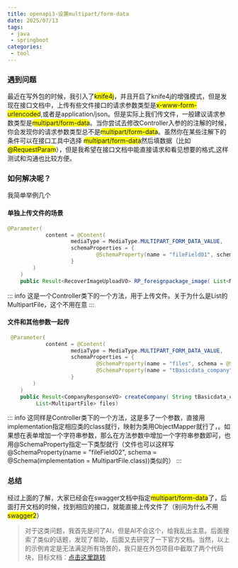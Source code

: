 ```yaml
---
title: openapi3-设置multipart/form-data
date: 2025/07/13
tags:
 - java
 - springboot
categories:
 - tool
---
```


### 遇到问题
最近在写外包的时候，我引入了<span class=markdown-word-wrap>knife4j</span>，并且开启了knife4j的增强模式，但是发现在接口文档中，上传有些文件接口的请求参数类型是<span class=markdown-word-wrap>x-www-form-urlencoded</span>,或者是<span>application/json</span>。但是实际上我们传文件，一般建议请求参数类型是<span class=markdown-word-wrap>multipart/form-data</span>。当你尝试去修改Controller入参的的注解的时候，你会发现你的请求参数类型总不是<span class=markdown-word-wrap>multipart/form-data</span>。虽然你在某些注解下的条件可以在接口工具中选择
<span class="markdown-word-wrap">multipart/form-data</span>然后填数据（比如<span class=markdown-word-wrap>@RequestParam</span>），但是我希望在接口文档中能直接请求和看见想要的格式,这样测试和沟通也比较方便。

### 如何解决呢？
我简单举例几个

#### 单独上传文件的场景
```java
@Parameter(
            content = @Content(
                    mediaType = MediaType.MULTIPART_FORM_DATA_VALUE,
                    schemaProperties = {
                            @SchemaProperty(name = "fileField01", schema = @Schema(type = "string",format = "binary"))
                    }
        )
    )
    public Result<RecoverImageUploadVO> RP_foreignpackage_image( List<MultipartFile> fileField01)
```

::: info
这是一个Controller类下的一个方法，用于上传文件。关于为什么是List的MultipartFile，这个不用在意
:::

#### 文件和其他参数一起传

```java
 @Parameter(
            content = @Content(
                    mediaType = MediaType.MULTIPART_FORM_DATA_VALUE,
                    schemaProperties = {
                            @SchemaProperty(name = "files", schema = @Schema(type = "string",format = "binary")),
                            @SchemaProperty(name = "tBasicdata_company", schema = @Schema(implementation = TBasicdata_company.class))
                    }
        )
    )
    public Result<CompanyResponseVO> createCompany( String tBasicdata_company,
         List<MultipartFile> files)
```

::: info
这同样是Controller类下的一个方法，这是多了一个参数，直接用implementation指定相应类的class就行，映射为类用ObjectMapper就行了，。如果想在表单增加一个字符串参数，那么在方法参数中增加一个字符串参数即可，也用@SchemaProperty指定一下类型就行（文件也可以这样写@SchemaProperty(name = "fileField02", schema = @Schema(implementation = MultipartFile.class))类似的）
:::


### 总结
经过上面的了解，大家已经会在swagger文档中指定<span class=markdown-word-wrap>multipart/form-data</span>了，后面打开文档的时候，找到相应的接口，就能直接上传文件了（别问为什么不用<span class=markdown-word-wrap>swagger2</span>）


> 对于这类问题，我首先是问了AI，但是AI不会这个，给我乱出主意。后面搜索了类似的话题，发现了帮助，后面又去研究了一下官方文档。当然，以上的示例肯定是无法满足所有场景的，我只是在外包项目中截取了两个代码块，目标文档：[点击这里跳转](https://swagger.org.cn/docs/specification/v3_0/describing-request-body/file-upload/)

<style>
.markdown-word-wrap {
    background-color: yellow;
    border-radius: 15px;
}

.dark .markdown-word-wrap {
    background-color: #2e2e2e;
    color: #ffffff;
}
</style>